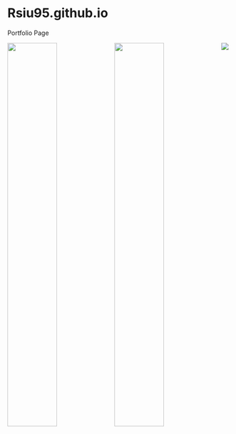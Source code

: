 # Rsiu95.github.io
Portfolio Page

<img align="left" width="47%" src="https://github-readme-stats.vercel.app/api?username=rsiu95&show_icons=true&theme=radical">

<img align="left" width="47%" src="https://github-readme-stats.vercel.app/api/top-langs/?username=rsiu95">


<img align="left" src="(https://img.shields.io/badge/python-3670A0?style=for-the-badge&logo=python&logoColor=ffdd54)">


